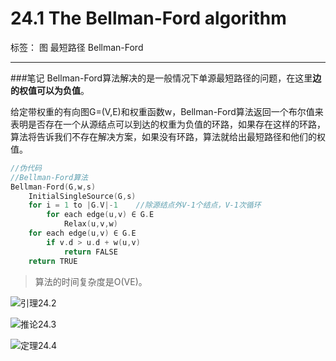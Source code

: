 ﻿# 24.1 The Bellman-Ford algorithm

标签： 图 最短路径 Bellman-Ford

---
###笔记
Bellman-Ford算法解决的是一般情况下单源最短路径的问题，在这里**边的权值可以为负值**。

给定带权重的有向图G=(V,E)和权重函数w，Bellman-Ford算法返回一个布尔值来表明是否存在一个从源结点可以到达的权重为负值的环路，如果存在这样的环路，算法将告诉我们不存在解决方案，如果没有环路，算法就给出最短路径和他们的权值。

```c++
//伪代码
//Bellman-Ford算法
Bellman-Ford(G,w,s)
    InitialSingleSource(G,s)
    for i = 1 to |G.V|-1    //除源结点外V-1个结点，V-1次循环
        for each edge(u,v) ∈ G.E
            Relax(u,v,w)
    for each edge(u,v) ∈ G.E
        if v.d > u.d + w(u,v)
            return FALSE
    return TRUE
```

> 算法的时间复杂度是O(VE)。

![引理24.2][1]

![推论24.3][2]

![定理24.4][3]


  [1]: https://github.com/wj1066/pictures/blob/master/CLRS/24.1-1.jpg
  [2]: https://github.com/wj1066/pictures/blob/master/CLRS/24.1-2.jpg
  [3]: https://github.com/wj1066/pictures/blob/master/CLRS/24.1-3.jpg